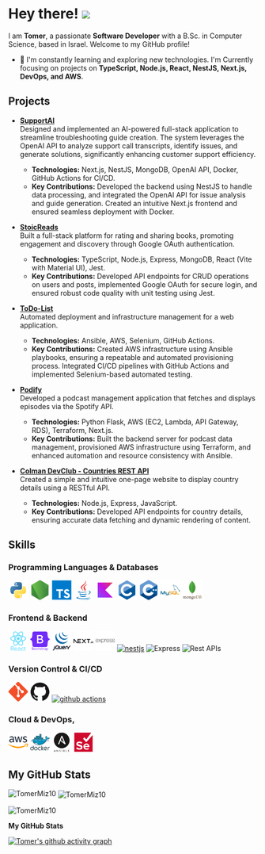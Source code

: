 # Hey there! ![](https://user-images.githubusercontent.com/18350557/176309783-0785949b-9127-417c-8b55-ab5a4333674e.gif)

I am **Tomer**, a passionate **Software Developer** with a B.Sc. in Computer Science, based in Israel. Welcome to my GitHub profile!

- 🌱 I'm constantly learning and exploring new technologies. I'm Currently focusing on projects on **TypeScript, Node.js, React, NestJS, Next.js, DevOps, and AWS**.

## Projects

- [**SupportAI**](https://github.com/SupportAI-Project)  
  Designed and implemented an AI-powered full-stack application to streamline troubleshooting guide creation. The system leverages the OpenAI API to analyze support call transcripts, identify issues, and generate solutions, significantly enhancing customer support efficiency.  
  - **Technologies:** Next.js, NestJS, MongoDB, OpenAI API, Docker, GitHub Actions for CI/CD.  
  - **Key Contributions:** Developed the backend using NestJS to handle data processing, and integrated the OpenAI API for issue analysis and guide generation. Created an intuitive Next.js frontend and ensured seamless deployment with Docker.  

- [**StoicReads**](https://github.com/nitzanto/StoicReads)  
  Built a full-stack platform for rating and sharing books, promoting engagement and discovery through Google OAuth authentication.  
  - **Technologies:** TypeScript, Node.js, Express, MongoDB, React (Vite with Material UI), Jest.  
  - **Key Contributions:** Developed API endpoints for CRUD operations on users and posts, implemented Google OAuth for secure login, and ensured robust code quality with unit testing using Jest.  

- [**ToDo-List**](https://github.com/JosephOri/DevOps-project)  
  Automated deployment and infrastructure management for a web application.  
  - **Technologies:** Ansible, AWS, Selenium, GitHub Actions.  
  - **Key Contributions:** Created AWS infrastructure using Ansible playbooks, ensuring a repeatable and automated provisioning process. Integrated CI/CD pipelines with GitHub Actions and implemented Selenium-based automated testing.  

- [**Podify**](https://github.com/NTTM-Cloud-Solutions/AWS)  
  Developed a podcast management application that fetches and displays episodes via the Spotify API.  
  - **Technologies:** Python Flask, AWS (EC2, Lambda, API Gateway, RDS), Terraform, Next.js.  
  - **Key Contributions:** Built the backend server for podcast data management, provisioned AWS infrastructure using Terraform, and enhanced automation and resource consistency with Ansible.  

- [**Colman DevClub - Countries REST API**](https://github.com/TomerMiz10/DevClub-Countries)  
  Created a simple and intuitive one-page website to display country details using a RESTful API.  
  - **Technologies:** Node.js, Express, JavaScript.  
  - **Key Contributions:** Developed API endpoints for country details, ensuring accurate data fetching and dynamic rendering of content.  


## Skills

### Programming Languages & Databases
<a href="https://www.python.org/" target="_blank" rel="noreferrer"><img src="https://raw.githubusercontent.com/devicons/devicon/master/icons/python/python-original.svg" alt="python" width="40" height="40"/><a>
<a href="https://nodejs.org/" target="_blank" rel="noreferrer"><img src="https://raw.githubusercontent.com/devicons/devicon/master/icons/nodejs/nodejs-original.svg" alt="nodejs" width="40" height="40"/></a>
<a href="https://www.typescriptlang.org/" target="_blank" rel="noreferrer"><img src="https://raw.githubusercontent.com/devicons/devicon/master/icons/typescript/typescript-original.svg" alt="typescript" width="40" height="40"/></a>
<a href="https://www.java.com" target="_blank" rel="noreferrer"><img src="https://raw.githubusercontent.com/devicons/devicon/master/icons/java/java-original.svg" alt="java" width="40" height="40"/></a>
<a href="https://kotlinlang.org/" target="_blank" rel="noreferrer"><img src="https://raw.githubusercontent.com/devicons/devicon/master/icons/kotlin/kotlin-original.svg" alt="kotlin" width="40" height="40"/></a>
<a href="https://www.cprogramming.com/" target="_blank" rel="noreferrer"><img src="https://raw.githubusercontent.com/devicons/devicon/master/icons/c/c-original.svg" alt="c" width="40" height="40"/></a>
<a href="https://isocpp.org/" target="_blank" rel="noreferrer"><img src="https://raw.githubusercontent.com/devicons/devicon/master/icons/cplusplus/cplusplus-original.svg" alt="cplusplus" width="40" height="40"/></a>
<a href="https://www.mysql.com/" target="_blank" rel="noreferrer"><img src="https://raw.githubusercontent.com/devicons/devicon/master/icons/mysql/mysql-original-wordmark.svg" alt="mysql" width="40" height="40"/></a>
<a href="https://www.mongodb.com/" target="_blank" rel="noreferrer"><img src="https://raw.githubusercontent.com/devicons/devicon/master/icons/mongodb/mongodb-original-wordmark.svg" alt="mongodb" width="40" height="40"/></a>

### Frontend & Backend
<a href="https://reactjs.org/" target="_blank" rel="noreferrer"><img src="https://raw.githubusercontent.com/devicons/devicon/master/icons/react/react-original-wordmark.svg" alt="react" width="40" height="40"/></a>
<a href="https://getbootstrap.com" target="_blank" rel="noreferrer"><img src="https://raw.githubusercontent.com/devicons/devicon/master/icons/bootstrap/bootstrap-plain-wordmark.svg" alt="bootstrap" width="40" height="40"/></a>
<a href="https://jquery.com/" target="_blank" rel="noreferrer"><img src="https://raw.githubusercontent.com/devicons/devicon/master/icons/jquery/jquery-original-wordmark.svg" alt="jquery" width="40" height="40"/></a>
<a href="https://nextjs.org/" target="_blank" rel="noreferrer"><img src="https://raw.githubusercontent.com/devicons/devicon/master/icons/nextjs/nextjs-original-wordmark.svg" alt="nextjs" width="40" height="40"/></a>
<a href="https://expressjs.com" target="_blank" rel="noreferrer"><img src="https://raw.githubusercontent.com/devicons/devicon/master/icons/express/express-original-wordmark.svg" alt="express" width="40" height="40"/></a>
<a href="https://nestjs.com/" target="_blank" rel="noreferrer"><img src="https://www.vectorlogo.zone/logos/nestjs/nestjs-icon.svg" alt="nestjs" width="40" height="40"/></a>
![Express](https://img.shields.io/badge/-Express-000000?style=flat&logo=express&logoColor=white)
![Rest APIs](https://img.shields.io/badge/-Rest%20APIs-00897B?style=flat&logo=rest-api&logoColor=white)

### Version Control & CI/CD
<a href="https://git-scm.com/" target="_blank" rel="noreferrer"><img src="https://raw.githubusercontent.com/devicons/devicon/master/icons/git/git-original.svg" alt="git bash" width="40" height="40"/></a>
<a href="https://github.com/" target="_blank" rel="noreferrer"><img src="https://raw.githubusercontent.com/devicons/devicon/master/icons/github/github-original.svg" alt="github" width="40" height="40"/></a>
<a href="https://github.com/features/actions" target="_blank" rel="noreferrer"><img src="https://avatars.githubusercontent.com/u/44036562?s=200&v=4" alt="github actions" width="40" height="40"/></a>

### Cloud & DevOps, 
<a href="https://aws.amazon.com/" target="_blank" rel="noreferrer"><img src="https://raw.githubusercontent.com/devicons/devicon/master/icons/amazonwebservices/amazonwebservices-original-wordmark.svg" alt="aws" width="40" height="40"/></a>
<a href="https://www.docker.com/" target="_blank" rel="noreferrer"><img src="https://raw.githubusercontent.com/devicons/devicon/master/icons/docker/docker-original-wordmark.svg" alt="docker" width="40" height="40"/></a>
<a href="https://www.ansible.com/" target="_blank" rel="noreferrer"><img src="https://raw.githubusercontent.com/devicons/devicon/master/icons/ansible/ansible-original-wordmark.svg" alt="ansible" width="40" height="40"/></a>
<a href="https://www.selenium.dev/" target="_blank" rel="noreferrer"><img src="https://raw.githubusercontent.com/devicons/devicon/master/icons/selenium/selenium-original.svg" alt="selenium" width="40" height="40"/></a>


## My GitHub Stats
<p><img align="left" src="https://github-readme-stats.vercel.app/api/top-langs?username=TomerMiz10&show_icons=true&locale=en&layout=compact" alt="TomerMiz10" /></p>
<p>&nbsp;<img align="center" src="https://github-readme-stats.vercel.app/api?username=TomerMiz10&show_icons=true&locale=en" alt="TomerMiz10" /></p>
<p><img align="center" src="https://github-readme-streak-stats.herokuapp.com/?user=TomerMiz10&" alt="TomerMiz10" /></p>


<b>My GitHub Stats</b>

[![Tomer's github activity graph](https://github-readme-activity-graph.vercel.app/graph?username=TomerMiz10&theme=dracula)](https://github.com/ashutosh00710/github-readme-activity-graph)
